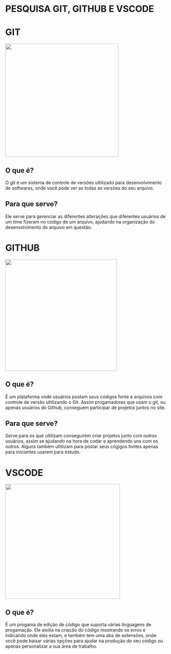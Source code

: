 # PESQUISA GIT, GITHUB E VSCODE

# GIT

<img src="https://encrypted-tbn0.gstatic.com/images?q=tbn:ANd9GcQGhvP5QgXgNRlmCxQFJf-i-G2rsZQ8j48iYpe6jrx34A&s" width="355px">

## O que é?

O git é um sistema de controle de versões ultilizado para desenvolvimento de softwares, onde você pode ver as todas as versões do seu arquivo.

## Para que serve?

Ele serve para gerenciar as diferentes alterações que diferentes usuários de um time fizeram no código de um arquivo, ajudando na organização do desenvolvimento do arquivo em questão.

# GITHUB

<img src="https://allvectorlogo.com/img/2021/12/github-logo-vector.png" width="350px">

## O que é?

É um plataforma onde usuários postam seus códigos fonte e arquivos com controle de versão ultilizando o Git. Assim progamadores que usam o git, ou apenas usuários do Github, conseguem participar de projetos juntos no site.

## Para que serve?

Serve para os que ultilizam conseguirem criar projetos junto com outros usuários, assim se ajudando na hora de codar e aprendendo uns com os outros. Alguns também ultilizam para postar seus cógigos fontes apenas para iniciantes usarem para estudo.

# VSCODE

<img src="https://encrypted-tbn0.gstatic.com/images?q=tbn:ANd9GcRGLBYCpEuk3JGQeqYKgQdmGk3liyk6SAFJNRMNijQhnjgTbElu5PhsbqdvLDliTPcWCLw&usqp=CAU" width="360px">

## O que é?

É um progama de edição de código que suporta várias linguagens de progamação. Ele aixilia na criação do código mostrando os erros e indicando onde eles estam, e também tem uma aba de extensões, onde você pode baixar várias opções para ajudar na produção do seu código ou apenas personalizar a sua área de trabalho.
